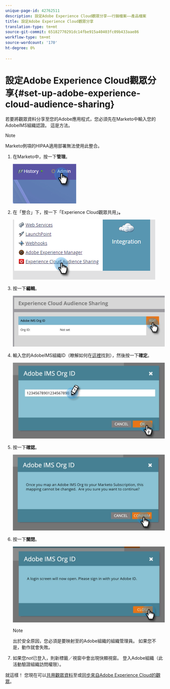 ```yaml
---
unique-page-id: 42762511
description: 設定Adobe Experience Cloud觀眾分享——行銷檔案——產品檔案
title: 設定Adobe Experience Cloud觀眾分享
translation-type: tm+mt
source-git-commit: 65182770291dc14fbe915a40403fc09b433aae86
workflow-type: tm+mt
source-wordcount: '170'
ht-degree: 0%

---
```



# 設定Adobe Experience Cloud觀眾分享{#set-up-adobe-experience-cloud-audience-sharing}

若要將觀眾資料分享至您的Adobe應用程式，您必須先在Marketo中輸入您的AdobeIMS組織認證。 這是方法。

>[!NOTE]
>
>Marketo例項的HIPAA適用部署無法使用此整合。

1. 在Marketo中，按一下&#x200B;**管理**。

   ![](assets/one-2.png)

1. 在「整合」下，按一下「Experience Cloud觀眾共用」**。**

   ![](assets/two-2.png)

1. 按一下&#x200B;**編輯**。

   ![](assets/three-2.png)

1. 輸入您的AdobeIMS組織ID（瞭解如何在[這裡](https://docs.adobe.com/content/help/en/control-panel/using/faq.html)找到），然後按一下&#x200B;**確定**。

   ![](assets/four-2.png)

1. 按一下&#x200B;**確認**。

   ![](assets/five-1.png)

1. 按一下&#x200B;**關閉**。

   ![](assets/six-2.png)

   >[!NOTE]
   >
   >出於安全原因，您必須是要映射至的Adobe組織的組織管理員。 如果您不是，動作就會失敗。

1. 如果您&#x200B;_not_&#x200B;已登入，則新標籤／視窗中會出現快顯視窗。 登入Adobe組織（此活動驗證組織訪問權限）。

就這樣！ 您現在可以[共用觀眾資料](/help/marketo/product-docs/core-marketo-concepts/smart-lists-and-static-lists/static-lists/send-a-list-to-adobe-experience-cloud.md)至或[同步來自Adobe Experience Cloud的觀眾](/help/marketo/product-docs/core-marketo-concepts/miscellaneous/sync-an-audience-from-adobe-experience-cloud.md)。
